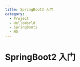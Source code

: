```yaml
---
title: SpringBoot2 入门
category:
  - Project
  - HelloWorld
  - SpringBoot2
  - MD
---
```


# SpringBoot2 入门

